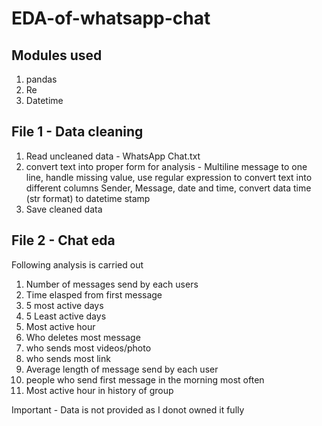 # EDA-of-whatsapp-chat

## Modules used

1. pandas
2. Re
3. Datetime

## File 1 - Data cleaning

1. Read uncleaned data - WhatsApp Chat.txt
2. convert text into proper form for analysis - Multiline message to one line, handle missing value, use regular expression to convert text into different columns Sender, Message,
date and time, convert data time (str format) to datetime stamp 
3. Save cleaned data

## File 2 - Chat eda

Following analysis is carried out

1. Number of messages send by each users
2. Time elasped from first message
3. 5 most active days
4. 5 Least active days
5. Most active hour
6. Who deletes most message
7. who sends most videos/photo
8. who sends most link
9. Average length of message send by each user
10. people who send first message in the morning most often
11. Most active hour in history of group

Important - Data is not provided as I donot owned it fully
